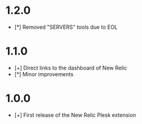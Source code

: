# 1.2.0

* [*] Removed "SERVERS" tools due to EOL

# 1.1.0

* [+] Direct links to the dashboard of New Relic
* [*] Minor improvements

# 1.0.0

* [+] First release of the New Relic Plesk extension
